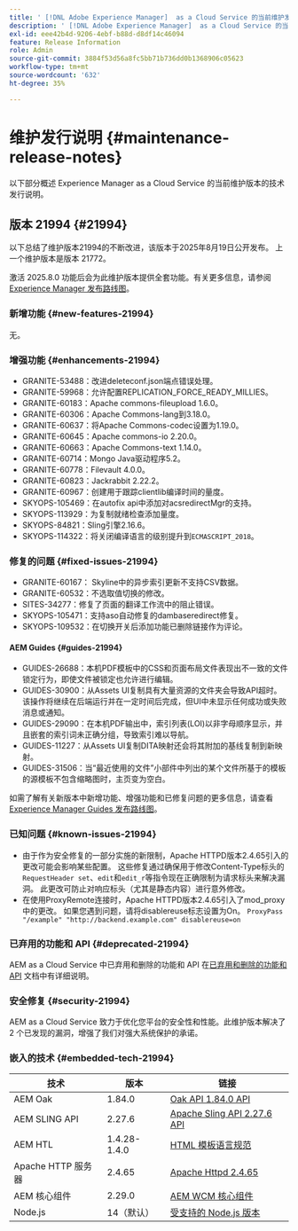 ```yaml
---
title: ' [!DNL Adobe Experience Manager]  as a Cloud Service 的当前维护发行说明。'
description: ' [!DNL Adobe Experience Manager]  as a Cloud Service 的当前维护发行说明。'
exl-id: eee42b4d-9206-4ebf-b88d-d8df14c46094
feature: Release Information
role: Admin
source-git-commit: 3884f53d56a8fc5bb71b736dd0b1368906c05623
workflow-type: tm+mt
source-wordcount: '632'
ht-degree: 35%

---
```



# 维护发行说明 {#maintenance-release-notes}

以下部分概述 Experience Manager as a Cloud Service 的当前维护版本的技术发行说明。

## 版本 21994 {#21994}

以下总结了维护版本21994的不断改进，该版本于2025年8月19日公开发布。 上一个维护版本是版本 21772。

激活 2025.8.0 功能后会为此维护版本提供全套功能。有关更多信息，请参阅 [Experience Manager 发布路线图](https://experienceleague.adobe.com/zh-hans/docs/experience-manager-release-information/aem-release-updates/update-releases-roadmap)。

### 新增功能  {#new-features-21994}

无。

### 增强功能 {#enhancements-21994}

* GRANITE-53488：改进deleteconf.json端点错误处理。
* GRANITE-59968：允许配置REPLICATION_FORCE_READY_MILLIES。
* GRANITE-60183：Apache commons-fileupload 1.6.0。
* GRANITE-60306：Apache Commons-lang到3.18.0。
* GRANITE-60637：将Apache Commons-codec设置为1.19.0。
* GRANITE-60645：Apache commons-io 2.20.0。
* GRANITE-60663：Apache Commons-text 1.14.0。
* GRANITE-60714：Mongo Java驱动程序5.2。
* GRANITE-60778：Filevault 4.0.0。
* GRANITE-60823：Jackrabbit 2.22.2。
* GRANITE-60967：创建用于跟踪clientlib编译时间的量度。
* SKYOPS-105469：在autofix api中添加对acsredirectMgr的支持。
* SKYOPS-113929：为复制就绪检查添加量度。
* SKYOPS-84821：Sling引擎2.16.6。
* SKYOPS-114322：将关闭编译语言的级别提升到`ECMASCRIPT_2018`。

### 修复的问题 {#fixed-issues-21994}

* GRANITE-60167： Skyline中的异步索引更新不支持CSV数据。
* GRANITE-60532：不选取值切换的修改。
* SITES-34277：修复了页面的翻译工作流中的阻止错误。
* SKYOPS-105471：支持aso自动修复的dambaseredirect修复。
* SKYOPS-109532：在切换开关后添加功能已删除链接作为评论。

#### AEM Guides {#guides-21994}

* GUIDES-26688：本机PDF模板中的CSS和页面布局文件表现出不一致的文件锁定行为，即使文件被锁定也允许进行编辑。
* GUIDES-30900：从Assets UI复制具有大量资源的文件夹会导致API超时。 该操作将继续在后端运行并在一定时间后完成，但UI中未显示任何成功或失败消息或通知。
* GUIDES-29090：在本机PDF输出中，索引列表(LOI)以非字母顺序显示，并且嵌套的索引词未正确分组，导致索引难以导航。
* GUIDES-11227：从Assets UI复制DITA映射还会将其附加的基线复制到新映射。
* GUIDES-31506：当“最近使用的文件”小部件中列出的某个文件所基于的模板的源模板不包含缩略图时，主页变为空白。

如需了解有关新版本中新增功能、增强功能和已修复问题的更多信息，请查看 [Experience Manager Guides 发布路线图](https://experienceleague.adobe.com/zh-hans/docs/experience-manager-guides/using/release-info/aem-guides-releases-roadmap)。

### 已知问题 {#known-issues-21994}

* 由于作为安全修复的一部分实施的新限制，Apache HTTPD版本2.4.65引入的更改可能会影响某些配置。 这些修复通过确保用于修改Content-Type标头的`RequestHeader set`、`edit`和`edit_r`等指令现在正确限制为请求标头来解决漏洞。 此更改可防止对响应标头（尤其是静态内容）进行意外修改。
* 在使用ProxyRemote连接时，Apache HTTPD版本2.4.65引入了mod_proxy中的更改。 如果您遇到问题，请将disablereuse标志设置为On。
  ```ProxyPass "/example" "http://backend.example.com" disablereuse=on```

### 已弃用的功能和 API {#deprecated-21994}

AEM as a Cloud Service 中已弃用和删除的功能和 API 在[已弃用和删除的功能和 API](/help/release-notes/deprecated-removed-features.md) 文档中有详细说明。

### 安全修复 {#security-21994}

AEM as a Cloud Service 致力于优化您平台的安全性和性能。此维护版本解决了 2 个已发现的漏洞，增强了我们对强大系统保护的承诺。

### 嵌入的技术 {#embedded-tech-21994}

| 技术 | 版本 | 链接 |
|---|---|---|
| AEM Oak | 1.84.0 | [Oak API 1.84.0 API](https://www.javadoc.io/doc/org.apache.jackrabbit/oak-api/1.84/index.html) |
| AEM SLING API | 2.27.6 | [Apache Sling API 2.27.6 API](https://www.javadoc.io/doc/org.apache.sling/org.apache.sling.api/latest/index.html) |
| AEM HTL | 1.4.28-1.4.0 | [HTML 模板语言规范](https://github.com/adobe/htl-spec) |
| Apache HTTP 服务器 | 2.4.65 | [Apache Httpd 2.4.65](https://apache.googlesource.com/httpd/+/refs/tags/2.4.65/CHANGES) |
| AEM 核心组件 | 2.29.0 | [AEM WCM 核心组件](https://github.com/adobe/aem-core-wcm-components) |
| Node.js | 14（默认） | [受支持的 Node.js 版本](https://experienceleague.adobe.com/zh-hans/docs/experience-manager-cloud-service/content/implementing/developing/developing-with-front-end-pipelines#node-versions) |

